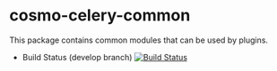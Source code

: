 cosmo-celery-common
===================

This package contains common modules that can be used by plugins.

- Build Status (develop branch) [![Build Status](https://secure.travis-ci.org/CloudifySource/cosmo-celery-common.png?branch=develop)](http://travis-ci.org/CloudifySource/cosmo-celery-common)
